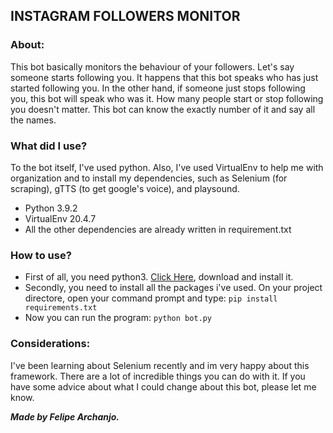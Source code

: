 ## INSTAGRAM FOLLOWERS MONITOR

### About:

This bot basically monitors the behaviour of your followers.
Let's say someone starts following you. It happens that this bot
speaks who has just started following you. In the other hand,
if someone just stops following you, this bot will speak who was it.
How many people start or stop following you doesn't matter. This
bot can know the exactly number of it and say all the names.

### What did I use?

To the bot itself, I've used python. Also, I've used VirtualEnv to
help me with organization and to install my dependencies, such as
Selenium (for scraping), gTTS (to get google's voice), and playsound.

- Python 3.9.2
- VirtualEnv 20.4.7
- All the other dependencies are already written in requirement.txt

### How to use?

- First of all, you need python3. [Click Here](https://www.python.org),
  download and install it.
- Secondly, you need to install all the packages i've used. On your project directore, open your command prompt and type:
  `pip install requirements.txt`
- Now you can run the program: `python bot.py`

### Considerations:

I've been learning about Selenium recently and im very happy about
this framework. There are a lot of incredible things you can do
with it.
If you have some advice about what I could change about this
bot, please let me know.

***Made by Felipe Archanjo.***
